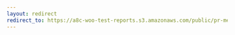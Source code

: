 ```yaml
---
layout: redirect
redirect_to: https://a8c-woo-test-reports.s3.amazonaws.com/public/pr-merge/44228/e2e/index.html
---
```

